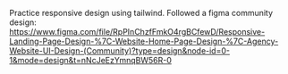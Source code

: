 Practice responsive design using tailwind.
Followed a figma community design: https://www.figma.com/file/RpPInChzfFmkO4rgBCfewD/Responsive-Landing-Page-Design-%7C-Website-Home-Page-Design-%7C-Agency-Website-UI-Design-(Community)?type=design&node-id=0-1&mode=design&t=nNcJeEzYmnqBW56R-0
